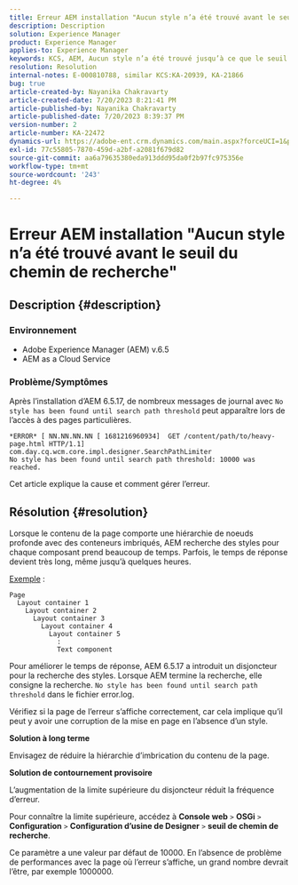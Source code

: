 ```yaml
---
title: Erreur AEM installation "Aucun style n’a été trouvé avant le seuil du chemin de recherche"
description: Description
solution: Experience Manager
product: Experience Manager
applies-to: Experience Manager
keywords: KCS, AEM, Aucun style n’a été trouvé jusqu’à ce que le seuil du chemin de recherche, la hiérarchie des noeuds profonds, les conteneurs imbriqués aient été trouvés.
resolution: Resolution
internal-notes: E-000810788, similar KCS:KA-20939, KA-21866
bug: true
article-created-by: Nayanika Chakravarty
article-created-date: 7/20/2023 8:21:41 PM
article-published-by: Nayanika Chakravarty
article-published-date: 7/20/2023 8:39:37 PM
version-number: 2
article-number: KA-22472
dynamics-url: https://adobe-ent.crm.dynamics.com/main.aspx?forceUCI=1&pagetype=entityrecord&etn=knowledgearticle&id=25b2de03-3b27-ee11-9966-6045bd006149
exl-id: 77c55805-7870-459d-a2bf-a2081f679d82
source-git-commit: aa6a79635380eda913ddd95da0f2b97fc975356e
workflow-type: tm+mt
source-wordcount: '243'
ht-degree: 4%

---
```


# Erreur AEM installation &quot;Aucun style n’a été trouvé avant le seuil du chemin de recherche&quot;

## Description {#description}


### Environnement

- Adobe Experience Manager (AEM) v.6.5
- AEM as a Cloud Service


### Problème/Symptômes

Après l’installation d’AEM 6.5.17, de nombreux messages de journal avec `No style has been found until search path threshold` peut apparaître lors de l’accès à des pages particulières.


```
*ERROR* [ NN.NN.NN.NN [ 1681216960934]  GET /content/path/to/heavy-page.html HTTP/1.1]  com.day.cq.wcm.core.impl.designer.SearchPathLimiter 
No style has been found until search path threshold: 10000 was reached.
```


Cet article explique la cause et comment gérer l’erreur.


## Résolution {#resolution}


Lorsque le contenu de la page comporte une hiérarchie de noeuds profonde avec des conteneurs imbriqués, AEM recherche des styles pour chaque composant prend beaucoup de temps. Parfois, le temps de réponse devient très long, même jusqu’à quelques heures.

<u>Exemple</u> :


```
Page
  Layout container 1
    Layout container 2
      Layout container 3
        Layout container 4
          Layout container 5
            :
            Text component
```


Pour améliorer le temps de réponse, AEM 6.5.17 a introduit un disjoncteur pour la recherche des styles. Lorsque AEM termine la recherche, elle consigne la recherche. `No style has been found until search path threshold` dans le fichier error.log.

Vérifiez si la page de l’erreur s’affiche correctement, car cela implique qu’il peut y avoir une corruption de la mise en page en l’absence d’un style.

<b>Solution à long terme</b>

Envisagez de réduire la hiérarchie d’imbrication du contenu de la page.

<b>Solution de contournement provisoire</b>

L’augmentation de la limite supérieure du disjoncteur réduit la fréquence d’erreur.

Pour connaître la limite supérieure, accédez à <b>Console web</b> `>`  <b>OSGi</b> `>`  <b>Configuration</b> `>`  <b>Configuration d’usine de Designer</b> `>`  <b>seuil de chemin de recherche</b>.

Ce paramètre a une valeur par défaut de 10000. En l’absence de problème de performances avec la page où l’erreur s’affiche, un grand nombre devrait l’être, par exemple 1000000.
